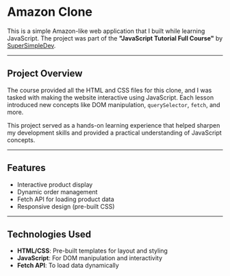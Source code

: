 # Amazon Clone

This is a simple Amazon-like web application that I built while learning JavaScript. The project was part of the **"JavaScript Tutorial Full Course"** by [SuperSimpleDev](https://supersimple.dev/).

---

## Project Overview

The course provided all the HTML and CSS files for this clone, and I was tasked with making the website interactive using JavaScript. Each lesson introduced new concepts like DOM manipulation, `querySelector`, `fetch`, and more.  

This project served as a hands-on learning experience that helped sharpen my development skills and provided a practical understanding of JavaScript concepts.

---

## Features

- Interactive product display
- Dynamic order management
- Fetch API for loading product data
- Responsive design (pre-built CSS)

---

## Technologies Used

- **HTML/CSS**: Pre-built templates for layout and styling
- **JavaScript**: For DOM manipulation and interactivity
- **Fetch API**: To load data dynamically

